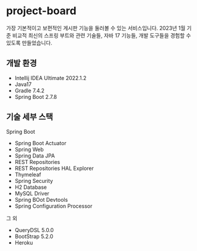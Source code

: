 # project-board

가장 기본적이고 보편적인 게시판 기능을 둘러볼 수 있는 서비스입니다. 2023년 1월 기준 비교적 최신의 스프링 부트와 관련 기술들, 자바 17 기능들, 개발 도구들을 경험할 수 있도록 만들었습니다.  

## 개발 환경

* Intellij IDEA Ultimate 2022.1.2
* Java17
* Gradle 7.4.2
* Spring Boot 2.7.8

## 기술 세부 스택 

Spring Boot 

* Spring Boot Actuator
* Spring Web
* Spring Data JPA
* REST Repositories
* REST Repositories HAL Explorer
* Thymeleaf
* Spring Security
* H2 Database
* MySQL Driver
* Spring BOot Devtools
* Spring Configuration Processor

그 외

* QueryDSL 5.0.0
* BootStrap 5.2.0
* Heroku
